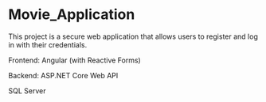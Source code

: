 # Movie_Application
This project is a secure web application that allows users to register and log in with their credentials.

Frontend: Angular (with Reactive Forms)

Backend: ASP.NET Core Web API

SQL Server
